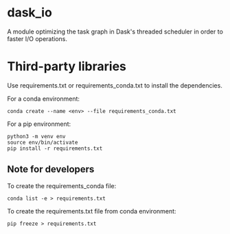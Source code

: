 # dask_io
A module optimizing the task graph in Dask's threaded scheduler in order to faster I/O operations.

# Third-party libraries
Use requirements.txt or requirements_conda.txt to install the dependencies.

For a conda environment:
```
conda create --name <env> --file requirements_conda.txt
```
For a pip environment: 
```
python3 -m venv env
source env/bin/activate
pip install -r requirements.txt
```

## Note for developers
To create the requirements_conda file:
```
conda list -e > requirements.txt
``` 
To create the requirements.txt file from conda environment:
```
pip freeze > requirements.txt
``` 